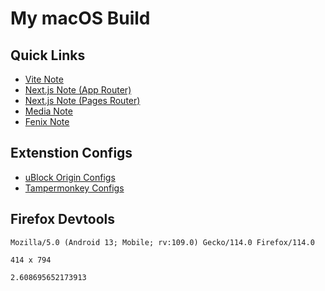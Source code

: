 # My macOS Build

## Quick Links

- [Vite Note](NOTE_VITEJS.md)
- [Next.js Note (App Router)](NOTE_NEXTJS_APP.md)
- [Next.js Note (Pages Router)](NOTE_NEXTJS_PAGES.md)
- [Media Note](NOTE_MEDIA.md)
- [Fenix Note](NOTE_FENIX.md)

## Extenstion Configs

- [uBlock Origin Configs](https://github.com/Florencea/my-macos-build/raw/main/configs/ubo-config.txt)
- [Tampermonkey Configs](https://github.com/Florencea/my-macos-build/raw/main/configs/userscript.zip)

## Firefox Devtools

```text
Mozilla/5.0 (Android 13; Mobile; rv:109.0) Gecko/114.0 Firefox/114.0
```

```text
414 x 794
```

```text
2.608695652173913
```
